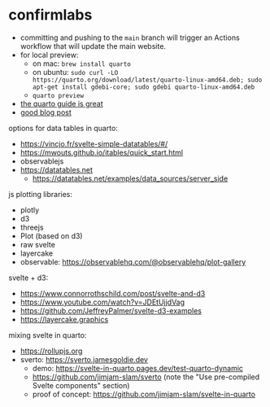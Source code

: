 # confirmlabs

- committing and pushing to the `main` branch will trigger an Actions workflow that will update the main website.
- for local preview: 
  - on mac: `brew install quarto` 
  - on ubuntu: `sudo curl -LO https://quarto.org/download/latest/quarto-linux-amd64.deb; sudo apt-get install gdebi-core; sudo gdebi quarto-linux-amd64.deb`
  - `quarto preview`
- [the quarto guide is great](https://quarto.org/docs/guide/)
- [good blog post](https://blog.djnavarro.net/posts/2022-04-20_porting-to-quarto/#fnref1)


options for data tables in quarto:
- https://vincjo.fr/svelte-simple-datatables/#/
- https://mwouts.github.io/itables/quick_start.html
- observablejs
- https://datatables.net
	- https://datatables.net/examples/data_sources/server_side

js plotting libraries:
- plotly
- d3
- threejs
- Plot (based on d3)
- raw svelte
- layercake
- observable: https://observablehq.com/@observablehq/plot-gallery

svelte + d3:
- https://www.connorrothschild.com/post/svelte-and-d3
- https://www.youtube.com/watch?v=JDEtUjjdVag
- https://github.com/JeffreyPalmer/svelte-d3-examples
- https://layercake.graphics

mixing svelte in quarto:
- https://rollupjs.org
- sverto: https://sverto.jamesgoldie.dev
	- demo: https://svelte-in-quarto.pages.dev/test-quarto-dynamic
	- https://github.com/jimjam-slam/sverto (note the "Use pre-compiled Svelte components" section)
	- proof of concept: https://github.com/jimjam-slam/svelte-in-quarto

